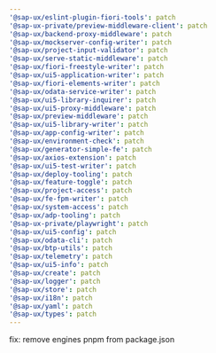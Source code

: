 ```yaml
---
'@sap-ux/eslint-plugin-fiori-tools': patch
'@sap-ux-private/preview-middleware-client': patch
'@sap-ux/backend-proxy-middleware': patch
'@sap-ux/mockserver-config-writer': patch
'@sap-ux/project-input-validator': patch
'@sap-ux/serve-static-middleware': patch
'@sap-ux/fiori-freestyle-writer': patch
'@sap-ux/ui5-application-writer': patch
'@sap-ux/fiori-elements-writer': patch
'@sap-ux/odata-service-writer': patch
'@sap-ux/ui5-library-inquirer': patch
'@sap-ux/ui5-proxy-middleware': patch
'@sap-ux/preview-middleware': patch
'@sap-ux/ui5-library-writer': patch
'@sap-ux/app-config-writer': patch
'@sap-ux/environment-check': patch
'@sap-ux/generator-simple-fe': patch
'@sap-ux/axios-extension': patch
'@sap-ux/ui5-test-writer': patch
'@sap-ux/deploy-tooling': patch
'@sap-ux/feature-toggle': patch
'@sap-ux/project-access': patch
'@sap-ux/fe-fpm-writer': patch
'@sap-ux/system-access': patch
'@sap-ux/adp-tooling': patch
'@sap-ux-private/playwright': patch
'@sap-ux/ui5-config': patch
'@sap-ux/odata-cli': patch
'@sap-ux/btp-utils': patch
'@sap-ux/telemetry': patch
'@sap-ux/ui5-info': patch
'@sap-ux/create': patch
'@sap-ux/logger': patch
'@sap-ux/store': patch
'@sap-ux/i18n': patch
'@sap-ux/yaml': patch
'@sap-ux/types': patch
---
```


fix: remove engines pnpm from package.json
